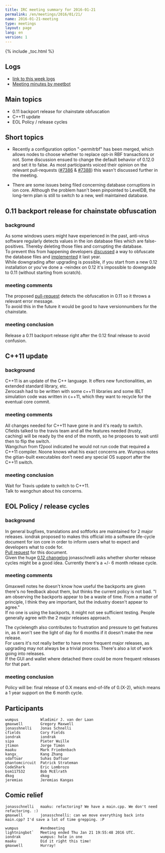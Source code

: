 ```yaml
---
title: IRC meeting summary for 2016-01-21
permalink: /en/meetings/2016/01/21/
name: 2016-01-21-meeting
type: meetings
layout: page
lang: en
version: 1
---
```

{% include _toc.html %}

## Logs

- [link to this week logs](http://ionstats.com/irc/ion-dev/logs/2016/01/21#l1453402792.0)  
- [Meeting minutes by meetbot](http://www.erisian.com.au/meetbot/ion-dev/2016/ion-dev.2016-01-21-18.59.html) 

## Main topics 

- 0.11 backport release for chainstate obfuscation  
- C++11 update  
- EOL Policy / release cycles

## Short topics

- Recently a configuration option "-permitrbf" has been merged, which allows nodes to choose whether to replace opt-in RBF transactions or not. 
Some discussion ensued to change the default behavior of 0.12.0 and set it to false. As most participants voiced their opinion on the relevant pull-requests ([#7386](https://github.com/cevap/ion/pull/7386) & [#7388](https://github.com/cevap/ion/pull/7388)) this wasn't discussed further in the meeting. 

- There are some issues being filed concerning database corruptions in ion core. Although the problem hasn't been pinpointed to LevelDB, the long-term plan is still to switch to a new, well maintained database.

## 0.11 backport release for chainstate obfuscation

### background

As some windows users might have experienced in the past, anti-virus software regularly detects values in the ion database files which are false-positives. Thereby deleting those files and corrupting the database.  
To prevent this from happening developers [discussed](https://github.com/cevap/ion/issues/6613) a way to obfuscate the database files and [implemented](https://github.com/cevap/ion/pull/6650) it last year.  
While downgrading after upgrading is possible, if you start from a new 0.12 installation or you've done a -reindex on 0.12 it's impossible to downgrade to 0.11 (without starting from scratch). 

### meeting comments

The proposed [pull-request](https://github.com/cevap/ion/pull/7259) detects the obfuscation in 0.11 so it throws a relevant error message.  
To avoid this in the future it would be good to have versionnumbers for the chainstate.

### meeting conclusion

Release a 0.11 backport release right after the 0.12 final release to avoid confusion.

## C++11 update

### background

C++11 is an update of the C++ language. It offers new functionalities, an extended standard library, etc.  
Zerocash had to be written with some c++11 libraries and some IBLT simulation code was written in c++11, which they want to recycle for the eventual core commit.  

### meeting comments

All changes needed for C++11 have gone in and it's ready to switch.  
Cfields talked to the travis team and all the features needed (trusty, caching) will be ready by the end of the month, so he proposes to wait until then to flip the switch.  
Wangchun from f2pool indicated he would not run code that required a C++11 compiler. Noone knows what his exact concerns are. Wumpus notes the gitian-built executables don't need any special OS support after the C++11 switch.

### meeting conclusion

Wait for Travis update to switch to C++11.  
Talk to wangchun about his concerns.

## EOL Policy / release cycles

### background

In general bugfixes, translations and softforks are maintained for 2 major releases. iondrak proposed to makes this official into a software life-cycle document for ion core in order to inform users what to expect and developers what to code for.   
[Pull request](https://github.com/cevap/website/pull/37) for this document.  
Given the huge [0.12 changelog](https://github.com/cevap/ion/blob/0.12/doc/release-notes.md) jonasschnelli asks whether shorter release cycles might be a good idea. Currently there's a +/- 6 month release cycle.


### meeting comments

Gmaxwell notes he doesn't know how useful the backports are given there's no feedback about them, but thinks the current policy is not bad. "I am observing the backports appear to be a waste of time. From a matter of principle, I think they are important, but the industry doesn't appear to agree."  
If no one is using the backports, it might not see sufficient testing.
People generally agree with the 2 major releases approach.  

The cyclelength also contributes to frustration and pressure to get features in, as it won't see the light of day for 6 months if it doesn't make the new release.  
For users it's not really better to have more frequent major releases, as upgrading may not always be a trivial process. There's also a lot of work going into releases.  
If the GUI and wallet where detached there could be more frequent releases for that part.

### meeting conclusion

Policy will be: final release of 0.X means end-of-life of 0.(X-2), which means a 1 year support on the 6 month cycle.

## Participants

    wumpus          Wladimir J. van der Laan
    gmaxwell        Gregory Maxwell
    jonasshnelli    Jonas Schnelli
    cfields         Cory Fields
    iondrak         iondrak
    sipa            Pieter Wuille
    jtimon          Jorge Timón
    maaku           Mark Friedenbach
    kangx_          Kang Zhang
    sdaftuar        Suhas Daftuar
    phantomcircuit  Patrick Strateman
    CodeShark       Eric Lombrozo
    bsm117532       Bob McElrath
    dkog            dkog
    jeremias        Jeremias Kangas

## Comic relief

    jonasschnelli   maaku: refactoring? We have a main.cpp. We don't need refactoring. :)
    gmaxwell        jonasschnelli: can we move everything back into main.cpp? I'd save a lot of time grepping. :P

    wumpus          #endmeeting
    lightningbot`   Meeting ended Thu Jan 21 19:55:48 2016 UTC.
    iondrak         wumpus: hole in one
    maaku           Did it right this time!
    gmaxwell        Hurray!
